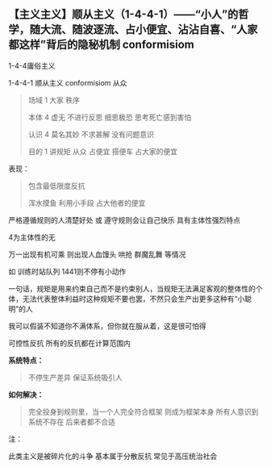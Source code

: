 ## 【主义主义】顺从主义（1-4-4-1）——“小人”的哲学，随大流、随波逐流、占小便宜、沾沾自喜、“人家都这样”背后的隐秘机制 conformisiom

 

1-4-4庸俗主义

1-4-4-1 顺从主义 conformisiom 从众



> 场域 1 大家 秩序
>
> 本体 4 虚无 不进行反思 细思极恐 思考死亡感到害怕
>
> 认识 4 莫名其妙 不求甚解 没有问题意识
>
> 目的 1 讲规矩 从众  占便宜 搭便车 占大家的便宜



表现：

> 包含最低限度反抗
>
> 浑水摸鱼 利用小手段 占大他者的便宜 



严格遵循规则的人清楚好处  或 遵守规则会让自己快乐 具有主体性强烈特点



4为主体性的无

万一出现有机可乘 则出现人血馒头 哄抢 群魔乱舞 等情况

如 训练时站队列  1441则不停有小动作 

一句话，规矩是用来约束自己而不是约束别人，当规矩无法满足客观的整体性的个体，无法代表整体利益时这种规矩不要也罢，不然只会生产出更多这种有“小聪明”的人



我可以假装不知道你不满体系，但你就在服从着，这是很可怕得

可控性反抗 所有的反抗都在计算范围内



**系统特点：**

> 不停生产差异 保证系统吸引人

**如何解决：**

> 完全投身到规则里，当一个人完全符合框架  则成为框架本身  所有人意识到系统不存在  后来者都不合适



注：

此类主义是被碎片化的斗争  基本属于分散反抗 常见于高压统治社会